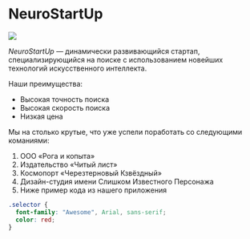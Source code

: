 # NeuroStartUp

![](https://netology-code.github.io/git-homeworks/introduction/assets/logo.png)

*NeuroStartUp* — динамически развивающийся стартап, специализирующийся на поиске с использованием 
 новейших технологий искусственного интеллекта.

Наши преимущества:
* Высокая точность поиска
* Высокая скорость поиска
* Низкая цена

Мы на столько крутые, что уже успели поработать со следующими команиями:
<ol>
    <li>ООО «Рога и копыта»</li>
    <li>Издательство «Читый лист»</li>
    <li>Космопорт «Черезтерновый Кзвёздный»</li>
    <li>Дизайн-студия имени Слишком Известного Персонажа</li>
    <li>Ниже пример кода из нашего приложения</li>
</ol>

```css
.selector {
  font-family: "Awesome", Arial, sans-serif;
  color: red;
}
``` 
